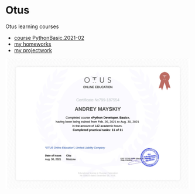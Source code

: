 # Otus
Otus learning courses
 - [course PythonBasic.2021-02](https://github.com/OtusTeam/BasePython/tree/PythonBasic.2021-02)
 - [my homeworks](https://github.com/Mayson90/Otus/tree/BasePython/homeworks)
 - [my projectwork](https://github.com/Mayson90/Otus/tree/BasePython/projectwork)

![certificate](880449_Andrey_Mayskiy__course_certificate__Python_Developer._Basic____OTUS.jpg)
